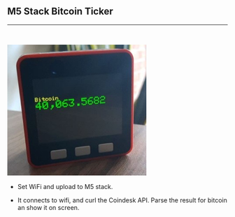 ## M5 Stack Bitcoin Ticker

---
<br/>

![modes](img/btc.jpg)

- Set WiFi and upload to M5 stack.

- It connects to wifi, and curl the Coindesk API. Parse the result for bitcoin an show it on screen.